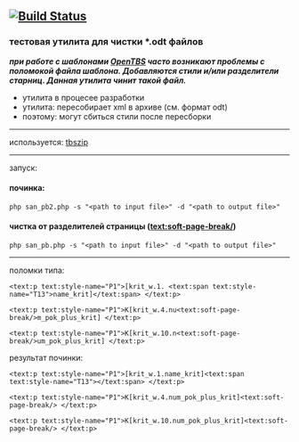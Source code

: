 [![Build Status](https://travis-ci.org/BlackChaose/odt_utills.svg?branch=master)](https://travis-ci.org/BlackChaose/odt_utills)
---
### тестовая утилита для чистки *.odt файлов ###
***при работе с шаблонами [OpenTBS](https://github.com/Skrol29/opentbs) часто возникают проблемы с поломокой файла шаблона. Добавляются стили и/или разделители старниц. Данная утилита чинит такой файл.***

* утилита в процесее разработки
* утилита: пересобирает xml в архиве (см. формат odt) 
* поэтому: могут сбиться стили после пересборки

---

используется: [tbszip](https://github.com/Skrol29/tbszip)

---
запуск: 

#### починка:

`php san_pb2.php -s "<path to input file>" -d "<path to output file>"`

#### чистка от разделителей страницы (<text:soft-page-break/>)

`php san_pb.php -s "<path to input file>" -d "<path to output file>"`

---

поломки типа:

`<text:p text:style-name="P1">[krit_w.1.
        <text:span text:style-name="T13">name_krit]</text:span>
</text:p>`

`<text:p text:style-name="P1">К[krit_w.4.nu<text:soft-page-break/>m_pok_plus_krit]
</text:p>`

 `<text:p text:style-name="P1">К[krit_w.10.n<text:soft-page-break/>um_pok_plus_krit]
 </text:p>`
 
 результат починки:

`<text:p text:style-name="P1">[krit_w.1.name_krit]<text:span text:style-name="T13"></text:span>
</text:p>`

`<text:p text:style-name="P1">К[krit_w.4.num_pok_plus_krit]<text:soft-page-break/>
</text:p>`

 `<text:p text:style-name="P1">К[krit_w.10.num_pok_plus_krit]<text:soft-page-break/>
 </text:p>`
